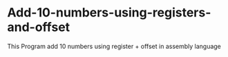 # Add-10-numbers-using-registers-and-offset
This Program add 10 numbers using register + offset in assembly language

